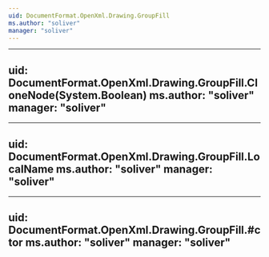 ```yaml
---
uid: DocumentFormat.OpenXml.Drawing.GroupFill
ms.author: "soliver"
manager: "soliver"
---
```


---
uid: DocumentFormat.OpenXml.Drawing.GroupFill.CloneNode(System.Boolean)
ms.author: "soliver"
manager: "soliver"
---

---
uid: DocumentFormat.OpenXml.Drawing.GroupFill.LocalName
ms.author: "soliver"
manager: "soliver"
---

---
uid: DocumentFormat.OpenXml.Drawing.GroupFill.#ctor
ms.author: "soliver"
manager: "soliver"
---
